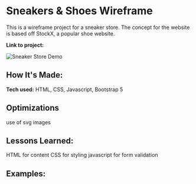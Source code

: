 # Sneakers & Shoes Wireframe
This is a wireframe project for a sneaker store. The concept for the website is based off StockX, a popular shoe website.

**Link to project:**

![Sneaker Store Demo](demo/demo.gif)

## How It's Made:

**Tech used:** HTML, CSS, Javascript, Bootstrap 5


## Optimizations

use of svg images

## Lessons Learned:

HTML for content
CSS for styling
javascript for form validation

## Examples:
